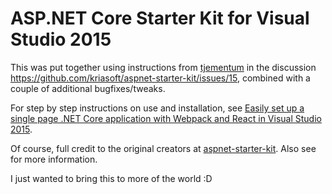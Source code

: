 # ASP.NET Core Starter Kit for Visual Studio 2015 &nbsp;

This was put together using instructions from <a href="https://github.com/tjementum">tjementum</a> in the discussion <a href="https://github.com/kriasoft/aspnet-starter-kit/issues/15">https://github.com/kriasoft/aspnet-starter-kit/issues/15</a>, combined with a couple of additional bugfixes/tweaks.

For step by step instructions on use and installation, see <a href="https://medium.com/@codingupastorm/easily-set-up-a-single-page-net-core-application-with-webpack-and-react-in-visual-studio-2015-a70ddf23aec6#.ktngt05p8">Easily set up a single page .NET Core application with Webpack and React in Visual Studio 2015</a>.


Of course, full credit to the original creators at <a href="https://github.com/kriasoft/aspnet-starter-kit">aspnet-starter-kit</a>. Also see for more information.

I just wanted to bring this to more of the world :D

